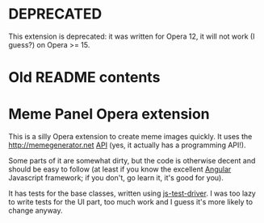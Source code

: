 DEPRECATED
==========

This extension is deprecated: it was written for Opera 12, it will not work (I guess?) on Opera >= 15.











Old README contents
===================
Meme Panel Opera extension
==========================

This is a silly Opera extension to create meme images quickly. It uses
the http://memegenerator.net
[API](http://version1.api.memegenerator.net) (yes, it actually has a
programming API!).

Some parts of it are somewhat dirty, but the code is otherwise decent
and should be easy to follow (at least if you know the excellent
[Angular](http://angularjs.org) Javascript framework; if you don't, go
learn it, it's good for you).

It has tests for the base classes, written using
[js-test-driver](http://code.google.com/p/js-test-driver/). I was too
lazy to write tests for the UI part, too much work and I guess it's
more likely to change anyway.
